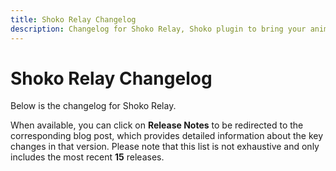 ```yaml
---
title: Shoko Relay Changelog
description: Changelog for Shoko Relay, Shoko plugin to bring your anime collection to Plex.
---
```


# Shoko Relay Changelog

Below is the changelog for Shoko Relay.

When available, you can click on **Release Notes** to be redirected to the
corresponding blog post, which provides detailed information about the key changes in that version. Please note that
this list is not exhaustive and only includes the most recent **15** releases.

<Changelog filename="shokoRelay" />

